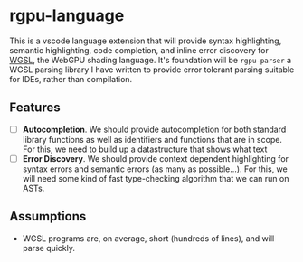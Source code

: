 # rgpu-language

This is a vscode language extension that will provide syntax highlighting, semantic highlighting, code completion, and inline error discovery for [WGSL](https://www.w3.org/TR/WGSL/), the WebGPU shading language. It's foundation will be `rgpu-parser` a WGSL parsing library I have written to provide error tolerant parsing suitable for IDEs, rather than compilation.

## Features

- [ ] **Autocompletion**. We should provide autocompletion for both standard library functions as well as identifiers and functions that are in scope. For this, we need to build up a datastructure that shows what text
- [ ] **Error Discovery**. We should provide context dependent highlighting for syntax errors and semantic errors (as many as possible...). For this, we will need some kind of fast type-checking algorithm that we can run on ASTs.

## Assumptions

- WGSL programs are, on average, short (hundreds of lines), and will parse quickly.
